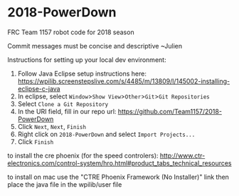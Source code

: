 # 2018-PowerDown

FRC Team 1157 robot code for 2018 season

Commit messages must be concise and descriptive ~Julien

Instructions for setting up your local dev environment:

1. Follow Java Eclipse setup instructions here: https://wpilib.screenstepslive.com/s/4485/m/13809/l/145002-installing-eclipse-c-java
2. In eclipse, select `Window`>`Show View`>`Other`>`Git`>`Git Repositories`
3. Select `Clone a Git Repository`
4. In the URI field, fill in our repo url: https://github.com/Team1157/2018-PowerDown
5. Click `Next`, `Next`, `Finish`
6. Right click on `2018-PowerDown` and select `Import Projects...`
7. Click `Finish`

to install the cre phoenix (for the speed controlers): http://www.ctr-electronics.com/control-system/hro.html#product_tabs_technical_resources

to install on mac use the "CTRE Phoenix Framework (No Installer)" link then place the java file in the wpilib/user file
